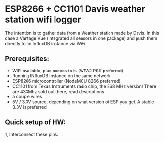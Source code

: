 ESP8266 + CC1101 Davis weather station wifi logger
==================================================

The intention is to gather data from a Weather station made by Davis.
In this case a Vantage Vue (integrated all sensors in one package) and
push them directly to an InfluxDB instance via WiFi.

Prerequisites:
--------------
- WiFi available, plus access to it. (WPA2 PSK preferred)
- Running INfluxDB instance on the same network
- ESP8266 microcontroller (NodeMCU 8266 preferred)
- CC1101 from Texas Instruments radio chip, the 868 MHz version! There are 433Mhz sold out there, read descriptions
- a couple wires
- 5V / 3.3V source, depending on what version of ESP you get. A stable 3.3V is preferred

Quick setup of HW:
------------------
1, Interconnect these pins:

